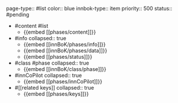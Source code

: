 page-type:: #list
color:: blue
innbok-type:: item
priority:: 500
status:: #pending

- #content #list
	- {{embed [[phases/content]]}}
- #info
  collapsed:: true
	- {{embed [[innBoK/phases/info]]}}
	- {{embed [[innBoK/phases/data]]}}
	- {{embed [[phases/status]]}}
- #class #phase
  collapsed:: true
	- {{embed [[innBoK/class/phase]]}}
- #innCoPilot
  collapsed:: true
	- {{embed [[phases/innCoPilot]]}}
- #[[related keys]]
  collapsed:: true
	- {{embed [[phases/keys]]}}